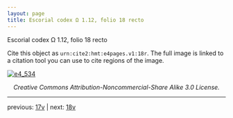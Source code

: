 ```yaml
---
layout: page
title: Escorial codex Ω 1.12, folio 18 recto
---
```


Escorial codex Ω 1.12, folio 18 recto

Cite this object as `urn:cite2:hmt:e4pages.v1:18r`.  The full image is linked to a citation tool you can use to cite regions of the image.

[![e4_534](http://www.homermultitext.org/iipsrv?IIIF=/project/homer/pyramidal/deepzoom/hmt/e4img/2017a/e4_534.tif/full/800,/0/default.jpg)](http://www.homermultitext.org/ict2/?urn=urn:cite2:hmt:e4img.2017a:e4_534) 

<p style="text-align: center; font-style: italic;">Creative Commons Attribution-Noncommercial-Share Alike 3.0 License.</p>

---

previous: [17v](../17v/) | next: [18v](../18v/)